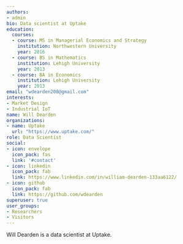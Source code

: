 ```yaml
---
authors:
- admin
bio: Data scientist at Uptake
education:
  courses:
  - course: MS in Managerial Economics and Strategy
    institution: Northwestern University
    year: 2016
  - course: BS in Mathematics
    institution: Lehigh University
    year: 2013
  - course: BA in Economics
    institution: Lehigh University
    year: 2013
email: "wdearden208@gmail.com"
interests:
- Market Design
- Industrial IoT
name: Will Dearden
organizations:
- name: Uptake
  url: "https://www.uptake.com/"
role: Data Scientist
social:
- icon: envelope
  icon_pack: fas
  link: '#contact'
- icon: linkedin
  icon_pack: fab
  link: https://www.linkedin.com/in/william-dearden-133aa6122/
- icon: github
  icon_pack: fab
  link: https://github.com/wdearden
superuser: true
user_groups:
- Researchers
- Visitors
---
```


Will Dearden is a data scientist at Uptake.
